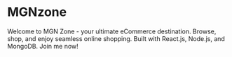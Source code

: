 # MGNzone
Welcome to MGN Zone - your ultimate eCommerce destination. Browse, shop, and enjoy seamless online shopping. Built with React.js, Node.js, and MongoDB. Join me now!
